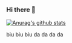 ### Hi there 👋


[![Anurag's github stats](https://github-readme-stats.vercel.app/api?username=sm9i)](https://github.com/anuraghazra/github-readme-stats)

biu biu biu da da da da

<!--
**sm9i/sm9i** is a ✨ _special_ ✨ repository because its `README.md` (this file) appears on your GitHub profile.

Here are some ideas to get you started:

- 🔭 I’m currently working on ...
- 🌱 I’m currently learning ...
- 👯 I’m looking to collaborate on ...
- 🤔 I’m looking for help with ...
- 💬 Ask me about ...
- 📫 How to reach me: ...
- 😄 Pronouns: ...
- ⚡ Fun fact: ...
-->
